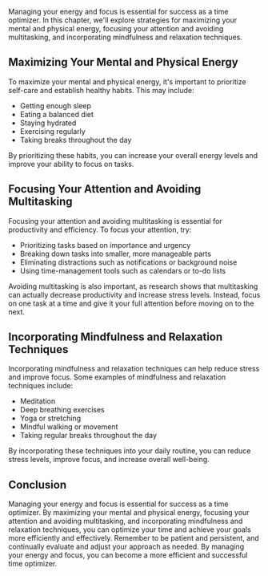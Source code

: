 
Managing your energy and focus is essential for success as a time optimizer. In this chapter, we'll explore strategies for maximizing your mental and physical energy, focusing your attention and avoiding multitasking, and incorporating mindfulness and relaxation techniques.

Maximizing Your Mental and Physical Energy
------------------------------------------

To maximize your mental and physical energy, it's important to prioritize self-care and establish healthy habits. This may include:

* Getting enough sleep
* Eating a balanced diet
* Staying hydrated
* Exercising regularly
* Taking breaks throughout the day

By prioritizing these habits, you can increase your overall energy levels and improve your ability to focus on tasks.

Focusing Your Attention and Avoiding Multitasking
-------------------------------------------------

Focusing your attention and avoiding multitasking is essential for productivity and efficiency. To focus your attention, try:

* Prioritizing tasks based on importance and urgency
* Breaking down tasks into smaller, more manageable parts
* Eliminating distractions such as notifications or background noise
* Using time-management tools such as calendars or to-do lists

Avoiding multitasking is also important, as research shows that multitasking can actually decrease productivity and increase stress levels. Instead, focus on one task at a time and give it your full attention before moving on to the next.

Incorporating Mindfulness and Relaxation Techniques
---------------------------------------------------

Incorporating mindfulness and relaxation techniques can help reduce stress and improve focus. Some examples of mindfulness and relaxation techniques include:

* Meditation
* Deep breathing exercises
* Yoga or stretching
* Mindful walking or movement
* Taking regular breaks throughout the day

By incorporating these techniques into your daily routine, you can reduce stress levels, improve focus, and increase overall well-being.

Conclusion
----------

Managing your energy and focus is essential for success as a time optimizer. By maximizing your mental and physical energy, focusing your attention and avoiding multitasking, and incorporating mindfulness and relaxation techniques, you can optimize your time and achieve your goals more efficiently and effectively. Remember to be patient and persistent, and continually evaluate and adjust your approach as needed. By managing your energy and focus, you can become a more efficient and successful time optimizer.
